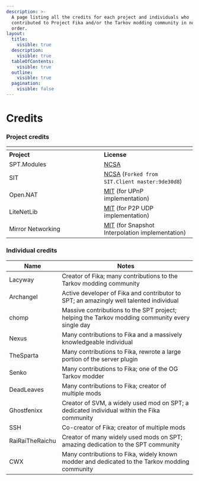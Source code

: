 ```yaml
---
description: >-
  A page listing all the credits for each project and individuals who
  contributed to Project Fika and/or the Tarkov modding community in no specific
  order.
layout:
  title:
    visible: true
  description:
    visible: true
  tableOfContents:
    visible: true
  outline:
    visible: true
  pagination:
    visible: false
---
```


# Credits

### Project credits

<table data-header-hidden><thead><tr><th width="240"></th><th></th></tr></thead><tbody><tr><td><strong>Project</strong></td><td><strong>License</strong></td></tr><tr><td>SPT.Modules</td><td><a href="https://dev.sp-tarkov.com/SPT/Modules/src/branch/master/LICENSE.md">NCSA</a></td></tr><tr><td>SIT</td><td><a href="https://github.com/project-fika/Fika-Plugin/blob/main/LICENSE-SIT.md">NCSA</a> (<code>Forked from SIT.Client master:9de30d8</code>)</td></tr><tr><td>Open.NAT</td><td><a href="https://github.com/lontivero/Open.NAT/blob/master/LICENSE">MIT</a> (for UPnP implementation)</td></tr><tr><td>LiteNetLib</td><td><a href="https://github.com/RevenantX/LiteNetLib/blob/master/LICENSE.txt">MIT</a> (for P2P UDP implementation)</td></tr><tr><td>Mirror Networking</td><td><a href="https://github.com/MirrorNetworking/Mirror/blob/master/LICENSE">MIT</a> (for Snapshot Interpolation implementation)</td></tr></tbody></table>

### Individual credits

| Name            | Notes                                                                                           |
| --------------- | ----------------------------------------------------------------------------------------------- |
| Lacyway         | Creator of Fika; many contributions to the Tarkov modding community                             |
| Archangel       | Active developer of Fika and contributor to SPT; an amazingly well talented individual          |
| chomp           | Massive contributions to the SPT project; helping the Tarkov modding community every single day |
| Nexus           | Many contributions to Fika and a massively knowledgeable individual                             |
| TheSparta       | Many contributions to Fika, rewrote a large portion of the server plugin                        |
| Senko           | Many contributions to Fika; one of the OG Tarkov modder                                         |
| DeadLeaves      | Many contributions to Fika; creator of multiple mods                                            |
| Ghostfenixx     | Creator of SVM, a widely used mod on SPT; a dedicated individual within the Fika community      |
| SSH             | Co-creator of Fika; creator of multiple mods                                                    |
| RaiRaiTheRaichu | Creator of many widely used mods on SPT; amazing dedication to the SPT community                |
| CWX             | Many contributions to Fika, widely known modder and dedicated to the Tarkov modding community   |
